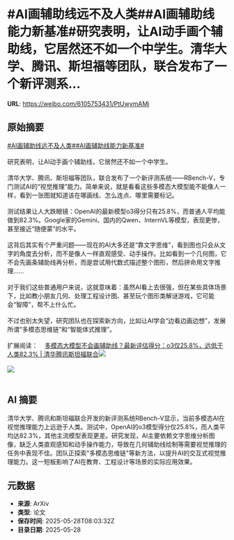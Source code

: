 # #AI画辅助线远不及人类##AI画辅助线能力新基准#研究表明，让AI动手画个辅助线，它居然还不如一个中学生。清华大学、腾讯、斯坦福等团队，联合发布了一个新评测系...

**URL**: https://weibo.com/6105753431/PtUwymAMi

## 原始摘要

<a href="https://m.weibo.cn/search?containerid=231522type%3D1%26t%3D10%26q%3D%23AI%E7%94%BB%E8%BE%85%E5%8A%A9%E7%BA%BF%E8%BF%9C%E4%B8%8D%E5%8F%8A%E4%BA%BA%E7%B1%BB%23&amp;extparam=%23AI%E7%94%BB%E8%BE%85%E5%8A%A9%E7%BA%BF%E8%BF%9C%E4%B8%8D%E5%8F%8A%E4%BA%BA%E7%B1%BB%23" data-hide=""><span class="surl-text">#AI画辅助线远不及人类#</span></a><a href="https://m.weibo.cn/search?containerid=231522type%3D1%26t%3D10%26q%3D%23AI%E7%94%BB%E8%BE%85%E5%8A%A9%E7%BA%BF%E8%83%BD%E5%8A%9B%E6%96%B0%E5%9F%BA%E5%87%86%23&amp;extparam=%23AI%E7%94%BB%E8%BE%85%E5%8A%A9%E7%BA%BF%E8%83%BD%E5%8A%9B%E6%96%B0%E5%9F%BA%E5%87%86%23" data-hide=""><span class="surl-text">#AI画辅助线能力新基准#</span></a><br><br>研究表明，让AI动手画个辅助线，它居然还不如一个中学生。<br><br>清华大学、腾讯、斯坦福等团队，联合发布了一个新评测系统——RBench-V，专门测试AI的“视觉推理”能力。简单来说，就是看看这些多模态大模型能不能像人一样，看到一张图就知道该在哪画线、怎么连点、哪里需要标记。<br><br>测试结果让人大跌眼镜：OpenAI的最新模型o3得分只有25.8%，而普通人平均能做到82.3%。Google家的Gemini、国内的Qwen、InternVL等模型，表现更惨，甚至接近“随便蒙”的水平。<br><br>这背后其实有个严重问题——现在的AI大多还是“靠文字思维”，看到图也只会从文字的角度去分析，而不是像人一样直观感受、动手操作。比如看到一个几何图，它不会先画条辅助线再分析，而是尝试用代数式描述整个图形，然后拼命用文字推理……<br><br>对于我们这些普通用户来说，这就意味着：虽然AI看上去很强，但在某些具体场景下，比如教小朋友几何、处理工程设计图、甚至玩个图形类解谜游戏，它可能会“智障”，帮不上什么忙。<br><br>不过也别太失望，研究团队也在探索新方向，比如让AI学会“边看边画边想”，发展所谓“多模态思维链”和“智能体式推理”。<br><br>扩展阅读：<a href="https://weibo.cn/sinaurl?u=https%3A%2F%2Fmp.weixin.qq.com%2Fs%2FFdgQbOieFVGGDnlZ0AKrog" data-hide=""><span class="url-icon"><img style="width: 1rem;height: 1rem" src="https://h5.sinaimg.cn/upload/2015/09/25/3/timeline_card_small_web_default.png" referrerpolicy="no-referrer"></span><span class="surl-text">多模态大模型不会画辅助线？最新评估得分：o3仅25.8%，远低于人类82.3% | 清华腾讯斯坦福联合</span></a><img style="" src="https://tvax2.sinaimg.cn/large/006Fd7o3gy1i1v7bsxzquj30zk0tznm2.jpg" referrerpolicy="no-referrer"><br><br><img style="" src="https://tvax2.sinaimg.cn/large/006Fd7o3gy1i1v7bu8lv1j30zk0l9gvv.jpg" referrerpolicy="no-referrer"><br><br>

## AI 摘要

清华大学、腾讯和斯坦福联合开发的新评测系统RBench-V显示，当前多模态AI在视觉推理能力上远逊于人类。测试中，OpenAI的o3模型得分仅25.8%，而人类平均达82.3%，其他主流模型表现更差。研究发现，AI主要依赖文字思维分析图像，缺乏人类直观感知和动手操作能力，导致在几何辅助线绘制等需要视觉推理的任务中表现不佳。团队正探索"多模态思维链"等新方法，以提升AI的交互式视觉推理能力。这一短板影响了AI在教育、工程设计等场景的实际应用效果。

## 元数据

- **来源**: ArXiv
- **类型**: 论文
- **保存时间**: 2025-05-28T08:03:32Z
- **目录日期**: 2025-05-28
